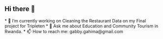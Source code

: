 ## Hi there 👋

<!--
**GGahima/GGahima** is a ✨ _special_ ✨ repository because its `README.md` (this file) appears on your GitHub profile.

Here are some ideas to get you started:
--!>

* 🔭 I’m currently working on Cleaning the Restaurant Data on my Final project for Tripleten
* 💬 Ask me about Education and Community Tourism in Rwanda.
* 📫 How to reach me: gabby.gahima@gmail.com

